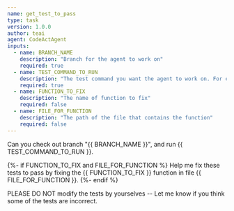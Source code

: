 ```yaml
---
name: get_test_to_pass
type: task
version: 1.0.0
author: teai
agent: CodeActAgent
inputs:
  - name: BRANCH_NAME
    description: "Branch for the agent to work on"
    required: true
  - name: TEST_COMMAND_TO_RUN
    description: "The test command you want the agent to work on. For example, `pytest tests/unit/test_bash_parsing.py`"
    required: true
  - name: FUNCTION_TO_FIX
    description: "The name of function to fix"
    required: false
  - name: FILE_FOR_FUNCTION
    description: "The path of the file that contains the function"
    required: false
---
```


Can you check out branch "{{ BRANCH_NAME }}", and run {{ TEST_COMMAND_TO_RUN }}.

{%- if FUNCTION_TO_FIX and FILE_FOR_FUNCTION %}
Help me fix these tests to pass by fixing the {{ FUNCTION_TO_FIX }} function in file {{ FILE_FOR_FUNCTION }}.
{%- endif %}

PLEASE DO NOT modify the tests by yourselves -- Let me know if you think some of the tests are incorrect.
